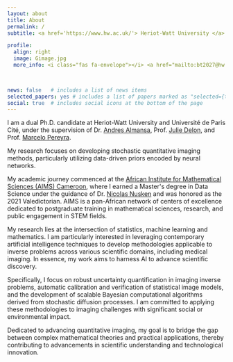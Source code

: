 ```yaml
---
layout: about
title: About
permalink: /
subtitle: <a href='https://www.hw.ac.uk/'> Heriot-Watt University </a> & <a href='http://www.u-paris.fr/'>Université Paris-Cité</a>

profile:
  align: right
  image: Gimage.jpg
  more_info: <i class="fas fa-envelope"></i> <a href="mailto:bt2027@hw.ac.uk"> bt2027@hw.ac.uk </a>

  

news: false   # includes a list of news items
selected_papers: yes # includes a list of papers marked as "selected={true}"
social: true  # includes social icons at the bottom of the page
---
```

I am a dual Ph.D. candidate at Heriot-Watt University and Université de Paris Cité, under the supervision of Dr. [Andres Almansa](https://helios2.mi.parisdescartes.fr/~aalmansa/HomePage/), Prof. [Julie Delon](https://judelo.github.io/), and Prof. [Marcelo Pereyra](https://www.macs.hw.ac.uk/~mp71/index.html). 

My research focuses on developing stochastic quantitative imaging methods, particularly utilizing data-driven priors encoded by neural networks.

My academic journey commenced at the [African Institute for Mathematical Sciences (AIMS) Cameroon](https://aims-cameroon.org/), where I earned a Master's degree in Data Science under the guidance of Dr. [Nicolas Nusken](https://www.kcl.ac.uk/people/nikolas-nusken) and was honored as the 2021 Valedictorian. AIMS is a pan-African network of centers of excellence dedicated to postgraduate training in mathematical sciences, research, and public engagement in STEM fields.

My research lies at the intersection of  statistics,  machine learning and mathematics. I am particularly interested in leveraging contemporary artificial intelligence techniques to develop methodologies applicable to inverse problems across various scientific domains, including medical imaging. In essence, my work aims to harness AI to advance scientific discovery.

Specifically, I focus on robust uncertainty quantification in imaging inverse problems, automatic calibration and verification of statistical image models, and the development of scalable Bayesian computational algorithms derived from stochastic diffusion processes. I am committed to applying these methodologies to imaging challenges with significant social or environmental impact.

Dedicated to advancing quantitative imaging, my goal is to bridge the gap between complex mathematical theories and practical applications, thereby contributing to advancements in scientific understanding and technological innovation. 
